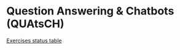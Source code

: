 # Question Answering & Chatbots (QUAtsCH)

[Exercises status table](https://docs.google.com/spreadsheets/d/1mwhJmxYYV9TdWdsoFxHXcVjaUN3n-aejQuyXkVlIzmc/edit?usp=sharing)
